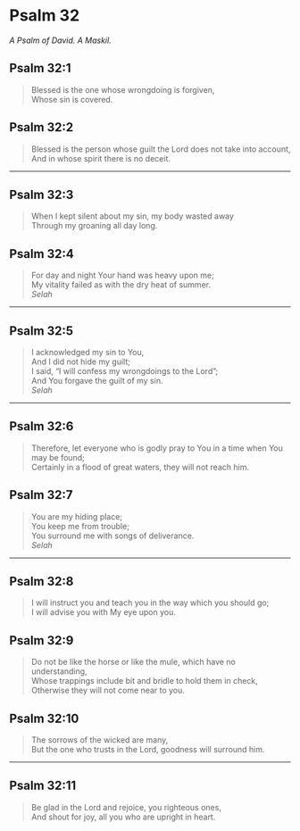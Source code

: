 # Psalm 32

_A Psalm of David. A Maskil._

## Psalm 32:1

> Blessed is the one whose wrongdoing is forgiven,  
> Whose sin is covered.

## Psalm 32:2

> Blessed is the person whose guilt the Lord does not take into account,  
> And in whose spirit there is no deceit.

---

## Psalm 32:3

> When I kept silent about my sin, my body wasted away  
> Through my groaning all day long.

## Psalm 32:4

> For day and night Your hand was heavy upon me;  
> My vitality failed as with the dry heat of summer.  
> _Selah_

---

## Psalm 32:5

> I acknowledged my sin to You,  
> And I did not hide my guilt;  
> I said, “I will confess my wrongdoings to the Lord”;  
> And You forgave the guilt of my sin.  
> _Selah_

---

## Psalm 32:6

> Therefore, let everyone who is godly pray to You in a time when You may be found;  
> Certainly in a flood of great waters, they will not reach him.

## Psalm 32:7

> You are my hiding place;  
> You keep me from trouble;  
> You surround me with songs of deliverance.  
> _Selah_

---

## Psalm 32:8

> I will instruct you and teach you in the way which you should go;  
> I will advise you with My eye upon you.

## Psalm 32:9

> Do not be like the horse or like the mule, which have no understanding,  
> Whose trappings include bit and bridle to hold them in check,  
> Otherwise they will not come near to you.

## Psalm 32:10

> The sorrows of the wicked are many,  
> But the one who trusts in the Lord, goodness will surround him.

---

## Psalm 32:11

> Be glad in the Lord and rejoice, you righteous ones,  
> And shout for joy, all you who are upright in heart.
